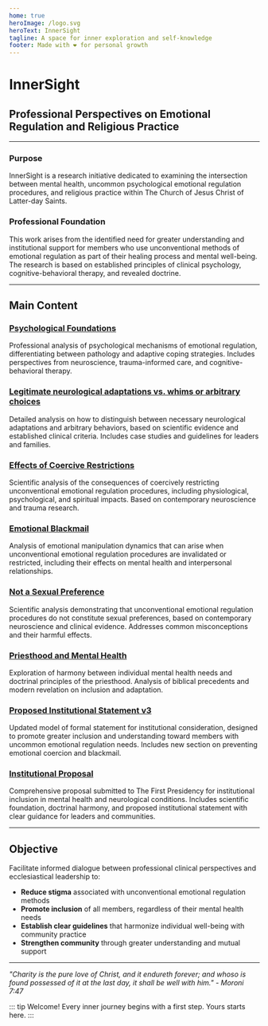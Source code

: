 ```yaml
---
home: true
heroImage: /logo.svg
heroText: InnerSight
tagline: A space for inner exploration and self-knowledge
footer: Made with ❤️ for personal growth
---
```

<!--content -->

<!--<ContenidoActualEn />-->

# InnerSight
## Professional Perspectives on Emotional Regulation and Religious Practice

---

### Purpose

InnerSight is a research initiative dedicated to examining the intersection between mental health, uncommon psychological emotional regulation procedures, and religious practice within The Church of Jesus Christ of Latter-day Saints.

### Professional Foundation

This work arises from the identified need for greater understanding and institutional support for members who use unconventional methods of emotional regulation as part of their healing process and mental well-being. The research is based on established principles of clinical psychology, cognitive-behavioral therapy, and revealed doctrine.

---

## Main Content

### [Psychological Foundations](/InnerSight/en/analisis_psicologico_apropiado_v2)
Professional analysis of psychological mechanisms of emotional regulation, differentiating between pathology and adaptive coping strategies. Includes perspectives from neuroscience, trauma-informed care, and cognitive-behavioral therapy.

### [Legitimate neurological adaptations vs. whims or arbitrary choices](/InnerSight/en/scientific_foundation_validation)
Detailed analysis on how to distinguish between necessary neurological adaptations and arbitrary behaviors, based on scientific evidence and established clinical criteria. Includes case studies and guidelines for leaders and families.

### [Effects of Coercive Restrictions](/InnerSight/en/effects_of_coercive_restrictions)
Scientific analysis of the consequences of coercively restricting unconventional emotional regulation procedures, including physiological, psychological, and spiritual impacts. Based on contemporary neuroscience and trauma research.

### [Emotional Blackmail](/InnerSight/en/emotional_blackmail)
Analysis of emotional manipulation dynamics that can arise when unconventional emotional regulation procedures are invalidated or restricted, including their effects on mental health and interpersonal relationships.

### [Not a Sexual Preference](/InnerSight/en/not_sexual_preference)
Scientific analysis demonstrating that unconventional emotional regulation procedures do not constitute sexual preferences, based on contemporary neuroscience and clinical evidence. Addresses common misconceptions and their harmful effects.

### [Priesthood and Mental Health](/InnerSight/en/sacerdocio_salud_mental_apropiado_v3)  
Exploration of harmony between individual mental health needs and doctrinal principles of the priesthood. Analysis of biblical precedents and modern revelation on inclusion and adaptation.

### [Proposed Institutional Statement v3](/InnerSight/en/mental_health_statement_v3_english)
Updated model of formal statement for institutional consideration, designed to promote greater inclusion and understanding toward members with uncommon emotional regulation needs. Includes new section on preventing emotional coercion and blackmail.

### [Institutional Proposal](/InnerSight/en/proposal_v1_en)
Comprehensive proposal submitted to The First Presidency for institutional inclusion in mental health and neurological conditions. Includes scientific foundation, doctrinal harmony, and proposed institutional statement with clear guidance for leaders and communities.

---

## Objective

Facilitate informed dialogue between professional clinical perspectives and ecclesiastical leadership to:

- **Reduce stigma** associated with unconventional emotional regulation methods
- **Promote inclusion** of all members, regardless of their mental health needs
- **Establish clear guidelines** that harmonize individual well-being with community practice
- **Strengthen community** through greater understanding and mutual support

---

*"Charity is the pure love of Christ, and it endureth forever; and whoso is found possessed of it at the last day, it shall be well with him." - Moroni 7:47*

::: tip Welcome!
Every inner journey begins with a first step. Yours starts here.
:::
